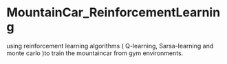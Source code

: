 # MountainCar_ReinforcementLearning
using reinforcement learning algorithms ( Q-learning, Sarsa-learning and monte carlo )to train the mountaincar from gym environments.
